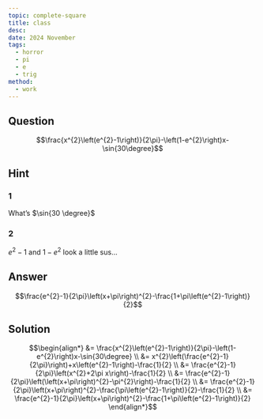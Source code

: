 ```yaml
---
topic: complete-square
title: class
desc: 
date: 2024 November
tags:
  - horror
  - pi
  - e
  - trig
method:
  - work
---
```



## Question
```math
\frac{x^{2}\left(e^{2}-1\right)}{2\pi}-\left(1-e^{2}\right)x-\sin{30\degree}
```


## Hint

### 1
What’s $\sin{30 \degree}$

### 2
$e^2 - 1$ and $1 - e^2$ look a little sus...


## Answer
```math
\frac{e^{2}-1}{2\pi}\left(x+\pi\right)^{2}-\frac{1+\pi\left(e^{2}-1\right)}{2}
```


## Solution

```math
\begin{align*}
  &= \frac{x^{2}\left(e^{2}-1\right)}{2\pi}-\left(1-e^{2}\right)x-\sin{30\degree}
  \\ &= x^{2}\left(\frac{e^{2}-1}{2\pi}\right)+x\left(e^{2}-1\right)-\frac{1}{2}
  \\ &= \frac{e^{2}-1}{2\pi}\left(x^{2}+2\pi x\right)-\frac{1}{2}
  \\ &= \frac{e^{2}-1}{2\pi}\left(\left(x+\pi\right)^{2}-\pi^{2}\right)-\frac{1}{2}
  \\ &= \frac{e^{2}-1}{2\pi}\left(x+\pi\right)^{2}-\frac{\pi\left(e^{2}-1\right)}{2}-\frac{1}{2}
  \\ &= \frac{e^{2}-1}{2\pi}\left(x+\pi\right)^{2}-\frac{1+\pi\left(e^{2}-1\right)}{2}
\end{align*}
```
